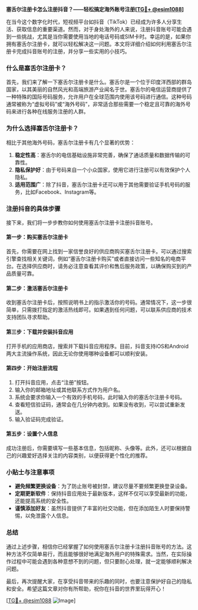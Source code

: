 **塞舌尔注册卡怎么注册抖音？——轻松搞定海外账号注册[[TG💪+ @esim1088](https://t.me/s/esim1088)]**

在当今这个数字化时代，短视频平台如抖音（TikTok）已经成为许多人分享生活、获取信息的重要渠道。然而，对于身处海外的人来说，注册抖音账号可能会遇到一些挑战，尤其是当你需要使用当地的电话号码或SIM卡时。幸运的是，如果你拥有塞舌尔注册卡，就可以轻松解决这一问题。本文将详细介绍如何利用塞舌尔注册卡完成抖音账号的注册，并分享一些实用的小技巧。

### 什么是塞舌尔注册卡？

首先，我们来了解一下塞舌尔注册卡是什么。塞舌尔是一个位于印度洋西部的群岛国家，以其美丽的自然风光和高端旅游产业闻名于世。塞舌尔的电信运营商提供了一种特殊的国际号码服务，允许用户在全球范围内使用该号码进行通信。这种号码通常被称为“虚拟号码”或“海外号码”，非常适合那些需要一个稳定且可靠的海外号码来进行各种在线服务注册的人群。

### 为什么选择塞舌尔注册卡？

相比于其他海外号码，塞舌尔注册卡有几个显著的优势：

1. **稳定性高**：塞舌尔的电信基础设施非常完善，确保了通话质量和数据传输的可靠性。
2. **隐私保护好**：由于号码来自一个小众国家，使用它进行注册可以有效保护个人隐私。
3. **适用范围广**：除了抖音，塞舌尔注册卡还可以用于其他需要验证手机号码的服务，比如Facebook、Instagram等。

### 注册抖音的具体步骤

接下来，我们将一步步教你如何使用塞舌尔注册卡注册抖音账号。

#### 第一步：购买塞舌尔注册卡

首先，你需要在网上找到一家信誉良好的供应商购买塞舌尔注册卡。可以通过搜索引擎查找相关关键词，例如“塞舌尔注册卡购买”或者直接访问一些知名的电商平台。在选择供应商时，请务必注意查看其评价和售后服务政策，以确保购买到的产品质量可靠。

#### 第二步：激活塞舌尔注册卡

收到塞舌尔注册卡后，按照说明书上的指示激活你的号码。通常情况下，这一步很简单，只需拨打指定的激活热线即可。如果遇到任何问题，可以联系供应商的技术支持团队寻求帮助。

#### 第三步：下载并安装抖音应用

打开手机的应用商店，搜索并下载抖音应用程序。目前，抖音支持iOS和Android两大主流操作系统，因此无论你使用哪种设备都可以顺利安装。

#### 第四步：开始注册流程

1. 打开抖音应用，点击“注册”按钮。
2. 输入你的邮箱地址或其他联系方式作为用户名。
3. 系统会要求你输入一个有效的手机号码，此时输入你的塞舌尔注册卡号码。
4. 查看短信验证码，通常会在几分钟内收到。如果没有收到，可以尝试重新发送。
5. 输入验证码完成验证。

#### 第五步：设置个人信息

成功注册后，你需要填写一些基本信息，包括昵称、头像等。此外，还可以根据自己的兴趣爱好选择关注的内容类别，以便获得更个性化的推荐。

### 小贴士与注意事项

- **避免频繁更换设备**：为了防止账号被封禁，建议尽量不要频繁更换登录设备。
- **定期更新软件**：保持抖音应用处于最新版本，这样不仅可以享受最新的功能，还能提高系统的安全性。
- **谨慎添加好友**：虽然抖音提供了丰富的社交功能，但在添加陌生人时要保持警惕，以免泄露个人信息。

### 总结

通过上述步骤，相信你已经掌握了如何使用塞舌尔注册卡注册抖音账号的方法。这种方法不仅简单易行，而且能够很好地满足海外用户的特殊需求。当然，在实际操作过程中可能会遇到各种意想不到的问题，但只要耐心处理，就一定能够顺利解决问题。

最后，再次提醒大家，在享受抖音带来的乐趣的同时，也要注意保护好自己的隐私和安全。希望这篇文章对你有所帮助，祝你在抖音的世界里玩得开心！

[[TG💪+ @esim1088](https://t.me/s/esim1088) ![Image](https://i.postimg.cc/4NQfJmqS/Snipaste-2025-05-13-00-14-12.png)]